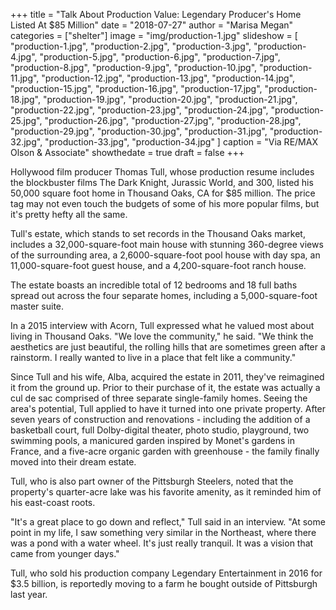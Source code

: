 +++
title = "Talk About Production Value: Legendary Producer's Home Listed At $85 Million"
date = "2018-07-27"
author = "Marisa Megan"
categories = ["shelter"]
image = "img/production-1.jpg"
slideshow = [
  "production-1.jpg",
  "production-2.jpg",
  "production-3.jpg",
  "production-4.jpg",
  "production-5.jpg",
  "production-6.jpg",
  "production-7.jpg",
  "production-8.jpg",
  "production-9.jpg",
  "production-10.jpg",
  "production-11.jpg",
  "production-12.jpg",
  "production-13.jpg",
  "production-14.jpg",
  "production-15.jpg",
  "production-16.jpg",
  "production-17.jpg",
  "production-18.jpg",
  "production-19.jpg",
  "production-20.jpg",
  "production-21.jpg",
  "production-22.jpg",
  "production-23.jpg",
  "production-24.jpg",
  "production-25.jpg",
  "production-26.jpg",
  "production-27.jpg",
  "production-28.jpg",
  "production-29.jpg",
  "production-30.jpg",
  "production-31.jpg",
  "production-32.jpg",
  "production-33.jpg",
  "production-34.jpg"
]
caption = "Via RE/MAX Olson & Associate"
showthedate = true
draft = false
+++

Hollywood film producer Thomas Tull, whose production resume includes the blockbuster films The Dark Knight, Jurassic World, and 300, listed his 50,000 square foot home in Thousand Oaks, CA for $85 million. The price tag may not even touch the budgets of some of his more popular films, but it's pretty hefty all the same.

Tull's estate, which stands to set records in the Thousand Oaks market, includes a 32,000-square-foot main house with stunning 360-degree views of the surrounding area, a 2,6000-square-foot pool house with day spa, an 11,000-square-foot guest house, and a 4,200-square-foot ranch house.

The estate boasts an incredible total of 12 bedrooms and 18 full baths spread out across the four separate homes, including a 5,000-square-foot master suite.

In a 2015 interview with Acorn, Tull expressed what he valued most about living in Thousand Oaks. "We love the community," he said. "We think the aesthetics are just beautiful, the rolling hills that are sometimes green after a rainstorm. I really wanted to live in a place that felt like a community."

Since Tull and his wife, Alba, acquired the estate in 2011, they've reimagined it from the ground up. Prior to their purchase of it, the estate was actually a cul de sac comprised of three separate single-family homes. Seeing the area's potential, Tull applied to have it turned into one private property. After seven years of construction and renovations - including the addition of a basketball court, full Dolby-digital theater, photo studio, playground, two swimming pools, a manicured garden inspired by Monet's gardens in France, and a five-acre organic garden with greenhouse - the family finally moved into their dream estate.

Tull, who is also part owner of the Pittsburgh Steelers, noted that the property's quarter-acre lake was his favorite amenity, as it reminded him of his east-coast roots.

"It's a great place to go down and reflect," Tull said in an interview. "At some point in my life, I saw something very similar in the Northeast, where there was a pond with a water wheel. It's just really tranquil. It was a vision that came from younger days."

Tull, who sold his production company Legendary Entertainment in 2016 for $3.5 billion, is reportedly moving to a farm he bought outside of Pittsburgh last year.
